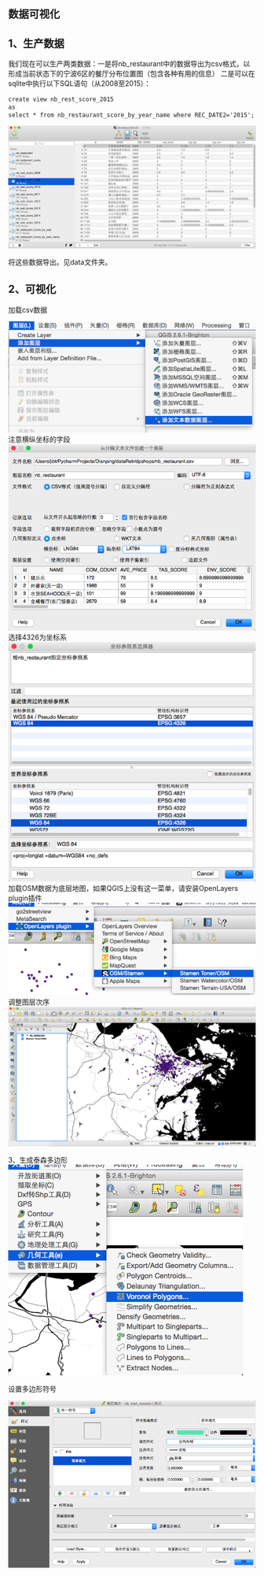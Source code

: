 数据可视化
-----------------
1、生产数据
-----------------
我们现在可以生产两类数据：一是将nb_restaurant中的数据导出为csv格式，以形成当前状态下的宁波6区的餐厅分布位置图（包含各种有用的信息）
二是可以在sqlite中执行以下SQL语句（从2008至2015）：

    create view nb_rest_score_2015
    as
    select * from nb_restaurant_score_by_year_name where REC_DATE2='2015';
    
![hello world](pic/a.png)

将这些数据导出。见data文件夹。

2、可视化
--------------------
加载csv数据

![hello world](pic/QQ20150319-1.png)
注意横纵坐标的字段
![hello world](pic/QQ20150319-2.png)
选择4326为坐标系
![hello world](pic/QQ20150319-3.png)
加载OSM数据为底层地图，如果QGIS上没有这一菜单，请安装OpenLayers plugin插件
![hello world](pic/QQ20150319-4.png)
调整图层次序
![hello world](pic/QQ20150319-5.png)

3、生成泰森多边形
![hello world](pic/QQ20150319-6.png)

设置多边形符号

![hello world](pic/QQ20150319-7.png)
